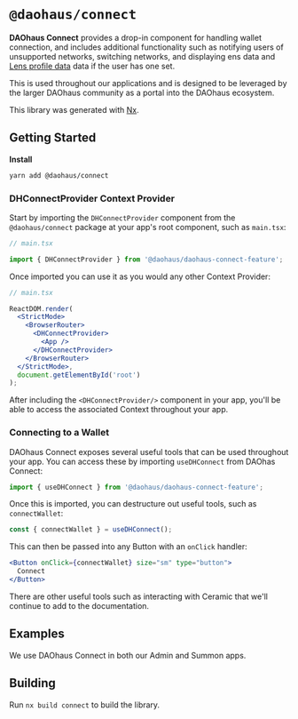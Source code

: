 # `@daohaus/connect`

**DAOhaus Connect** provides a drop-in component for handling wallet connection, and includes additional functionality such as notifying users of unsupported networks, switching networks, and displaying ens data and [Lens profile data](https://www.lens.xyz/) data if the user has one set.

This is used throughout our applications and is designed to be leveraged by the larger DAOhaus community as a portal into the DAOhaus ecosystem.

This library was generated with [Nx](https://nx.dev).

## Getting Started

**Install**

```sh
yarn add @daohaus/connect
```

### DHConnectProvider Context Provider

Start by importing the `DHConnectProvider` component from the `@daohaus/connect` package at your app's root component, such as `main.tsx`:

```jsx
// main.tsx

import { DHConnectProvider } from '@daohaus/daohaus-connect-feature';
```

Once imported you can use it as you would any other Context Provider:

```jsx
// main.tsx

ReactDOM.render(
  <StrictMode>
    <BrowserRouter>
      <DHConnectProvider>
        <App />
      </DHConnectProvider>
    </BrowserRouter>
  </StrictMode>,
  document.getElementById('root')
);
```

After including the `<DHConnectProvider/>` component in your app, you'll be able to access the associated Context throughout your app.

### Connecting to a Wallet

DAOhaus Connect exposes several useful tools that can be used throughout your app. You can access these by importing `useDHConnect` from DAOhas Connect:

```jsx
import { useDHConnect } from '@daohaus/daohaus-connect-feature';
```

Once this is imported, you can destructure out useful tools, such as `connectWallet`:

```jsx
const { connectWallet } = useDHConnect();
```

This can then be passed into any Button with an `onClick` handler:

```jsx
<Button onClick={connectWallet} size="sm" type="button">
  Connect
</Button>
```

There are other useful tools such as interacting with Ceramic that we'll continue to add to the documentation.

## Examples

We use DAOhaus Connect in both our Admin and Summon apps.

## Building

Run `nx build connect` to build the library.
